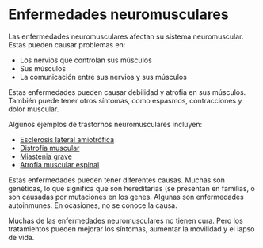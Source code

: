 Enfermedades neuromusculares
============================


Las enfermedades neuromusculares afectan su sistema neuromuscular. Estas pueden causar problemas en:


* Los nervios que controlan sus músculos
* Sus músculos
* La comunicación entre sus nervios y sus músculos


Estas enfermedades pueden causar debilidad y atrofia en sus músculos. También puede tener otros síntomas, como espasmos, contracciones y dolor muscular.


Algunos ejemplos de trastornos neuromusculares incluyen:


* [Esclerosis lateral amiotrófica](https://medlineplus.gov/spanish/amyotrophiclateralsclerosis.html)
* [Distrofia muscular](https://medlineplus.gov/spanish/musculardystrophy.html)
* [Miastenia grave](https://medlineplus.gov/spanish/myastheniagravis.html)
* [Atrofia muscular espinal](https://medlineplus.gov/spanish/spinalmuscularatrophy.html)


Estas enfermedades pueden tener diferentes causas. Muchas son genéticas, lo que significa que son hereditarias (se presentan en familias, o son causadas por mutaciones en los genes. Algunas son enfermedades autoinmunes. En ocasiones, no se conoce la causa. 


Muchas de las enfermedades neuromusculares no tienen cura. Pero los tratamientos pueden mejorar los síntomas, aumentar la movilidad y el lapso de vida.


